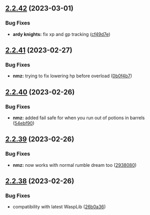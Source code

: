 ## [2.2.42](https://github.com/Torwent/wasp-free/compare/v2.2.41...v2.2.42) (2023-03-01)


### Bug Fixes

* **ardy knights:** fix xp and gp tracking ([cf49d7e](https://github.com/Torwent/wasp-free/commit/cf49d7e8920edfe935506d2dd07516ac6b0c0f81))



## [2.2.41](https://github.com/Torwent/wasp-free/compare/v2.2.40...v2.2.41) (2023-02-27)


### Bug Fixes

* **nmz:** trying to fix lowering hp before overload ([0b0f4b7](https://github.com/Torwent/wasp-free/commit/0b0f4b7b4aee20d5c37d0b20f46a7585adb4c1d0))



## [2.2.40](https://github.com/Torwent/wasp-free/compare/v2.2.39...v2.2.40) (2023-02-26)


### Bug Fixes

* **nmz:** added fail safe for when you run out of potions in barrels ([54ebf90](https://github.com/Torwent/wasp-free/commit/54ebf9083ce0f5f5235dfe54738a831f2108d378))



## [2.2.39](https://github.com/Torwent/wasp-free/compare/v2.2.38...v2.2.39) (2023-02-26)


### Bug Fixes

* **nmz:** now works with normal rumble dream too ([2938080](https://github.com/Torwent/wasp-free/commit/2938080c019ed67190e668f96357f89f5cb06e36))



## [2.2.38](https://github.com/Torwent/wasp-free/compare/v2.2.37...v2.2.38) (2023-02-26)


### Bug Fixes

* compatibility with latest WaspLib ([26b0a36](https://github.com/Torwent/wasp-free/commit/26b0a367fa8238838c10f660ff71bb7f005bbb1b))



